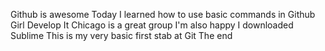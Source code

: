 Github is awesome
Today I learned how to use basic commands in Github
Girl Develop It Chicago is a great group
I'm also happy I downloaded Sublime 
This is my very basic first stab at Git
The end